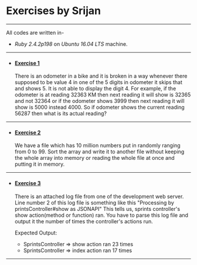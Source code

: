 # Exercises by Srijan
- - - -

All codes are written in-
* *Ruby 2.4.2p198* on *Ubuntu 16.04 LTS* machine.
- - - -

* #### [Exercise 1](https://github.com/voidviking/srijan_exercises/blob/master/exercise_1_code.rb "Solution code for Exercise 1")
    There is an odometer in a bike and it is broken in a way whenever there supposed to be value 4 in one of the 5 digits in odometer it skips that and shows 5. It is not able to display the digit 4. For example, if the odometer is at reading 32363 KM then next reading it will show is 32365 and not 32364 or if the odometer shows 3999 then next reading it will show is 5000 instead 4000. 
    So if odometer shows the current reading 56287 then what is its actual reading?
- - - -

* #### [Exercise 2](https://github.com/voidviking/srijan_exercises/blob/master/exercise_2_code.rb "Solution code for Exercise 2") 
    We have a file which has 10 million numbers put in randomly ranging from 0 to 99. Sort the array and write it to another file without keeping the whole array into memory or reading the whole file at once and putting it in memory.
- - - -

* #### [Exercise 3](https://github.com/voidviking/srijan_exercises/blob/master/exercise_3_code.rb "Solution code for Exercise 3") 
    There is an attached log file from one of the development web server. Line number 2 of this log file is something like this "Processing by printsController#show as JSONAPI" This tells us, sprints controller's show action(method or function) ran. You have to parse this log file and output it the number of times the controller's actions run.

    Expected Output:
    * SprintsController => show action ran 23 times
    * SprintsController => index action ran 17 times
- - - -


